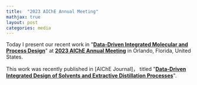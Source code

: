 ```yaml
---
title:  "2023 AIChE Annual Meeting"
mathjax: true
layout: post
categories: media
---
```


Today I present our recent work in "**[Data-Driven Integrated Molecular and Process Design](https://aiche.confex.com/aiche/2023/meetingapp.cgi/Paper/663111)**" at **[2023 AIChE Annual Meeting](https://www.aiche.org/conferences/aiche-annual-meeting/2023)** in Orlando, Florida, United States.

This work was recently published in [AIChE Journal]， titled "**[Data-Driven Integrated Design of Solvents and Extractive Distillation Processes](https://doi.org/10.1002/aic.18236)**".
